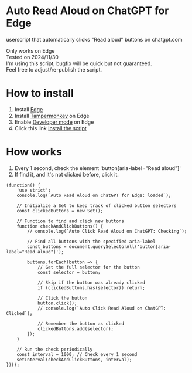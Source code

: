 # Auto Read Aloud on ChatGPT for Edge
userscript that automatically clicks "Read aloud" buttons on chatgpt.com  

Only works on Edge  
Tested on 2024/11/30  
I'm using this script, bugfix will be quick but not guaranteed.  
Feel free to adjust/re-publish the script.

# How to install
1. Install [Edge](https://www.microsoft.com/en-us/edge/download) 
1. Install [Tampermonkey](https://microsoftedge.microsoft.com/addons/detail/tampermonkey/iikmkjmpaadaobahmlepeloendndfphd) on Edge 
1. Enable [Developer mode](https://learn.microsoft.com/en-us/microsoft-edge/extensions-chromium/getting-started/extension-sideloading) on Edge
1. Click this link [Install the script](https://raw.githubusercontent.com/iha-hiroa/Auto-Read-Aloud-on-ChatGPT-for-Edge/refs/heads/main/main.user.js)

# How works
1. Every 1 second, check the element 'button[aria-label="Read aloud"]'
2. If find it, and it's not clicked before, click it.
```
(function() {
    'use strict';
    console.log(`Auto Read Aloud on ChatGPT for Edge: loaded`);

    // Initialize a Set to keep track of clicked button selectors
    const clickedButtons = new Set();

    // Function to find and click new buttons
    function checkAndClickButtons() {
        // console.log(`Auto Click Read Aloud on ChatGPT: Checking`);

        // Find all buttons with the specified aria-label
        const buttons = document.querySelectorAll('button[aria-label="Read aloud"]');

        buttons.forEach(button => {
            // Get the full selector for the button
            const selector = button;

            // Skip if the button was already clicked
            if (clickedButtons.has(selector)) return;

            // Click the button
            button.click();
            // console.log(`Auto Click Read Aloud on ChatGPT: Clicked`);

            // Remember the button as clicked
            clickedButtons.add(selector);
        });
    }

    // Run the check periodically
    const interval = 1000; // Check every 1 second
    setInterval(checkAndClickButtons, interval);
})();
```
